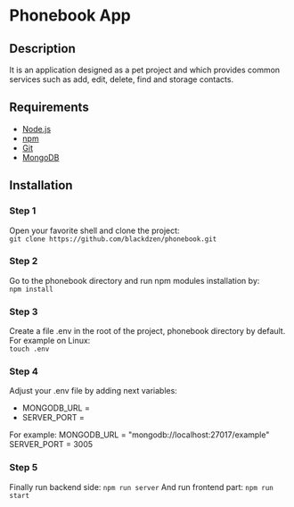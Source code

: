 # Phonebook App



## Description

It is an application designed as a pet project and which provides common services such as add, edit, delete, find and storage contacts.

## Requirements

* [Node.js](https://nodejs.org/en/)
* [npm](https://www.npmjs.com/)
* [Git](https://git-scm.com/)
* [MongoDB](https://www.mongodb.com/)

## Installation

### Step 1
Open your favorite shell and clone the project:
<br/> 
`git clone https://github.com/blackdzen/phonebook.git`

### Step 2
Go to the phonebook directory and run npm modules installation by:
<br/>
`npm install`

### Step 3
Create a file .env in the root of the project, phonebook directory by default. For example on Linux:
<br/>
`touch .env`
### Step 4
Adjust your .env file by adding next variables:
<br/>
* MONGODB_URL = <there must be a path to your MongoDB>
* SERVER_PORT = <choose port num>

For example:
MONGODB_URL = "mongodb://localhost:27017/example"
SERVER_PORT = 3005

### Step 5
Finally run backend side: `npm run server` 
And run frontend part: `npm run start`
